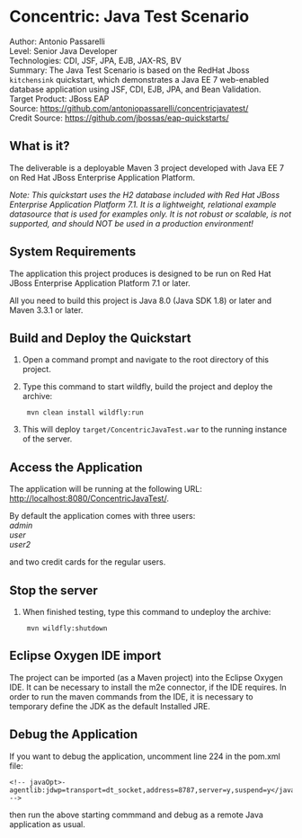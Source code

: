 # Concentric: Java Test Scenario

Author: Antonio Passarelli  
Level: Senior Java Developer  
Technologies: CDI, JSF, JPA, EJB, JAX-RS, BV  
Summary: The Java Test Scenario is based on the RedHat Jboss `kitchensink` quickstart, which demonstrates a Java EE 7 web-enabled database application using JSF, CDI, EJB, JPA, and Bean Validation.    
Target Product: JBoss EAP  
Source: <https://github.com/antoniopassarelli/concentricjavatest/>    
Credit Source: <https://github.com/jbossas/eap-quickstarts/>  

## What is it?

The deliverable is a deployable Maven 3 project developed with Java EE 7 on Red Hat JBoss Enterprise Application Platform.

_Note: This quickstart uses the H2 database included with Red Hat JBoss Enterprise Application Platform 7.1. It is a lightweight, relational example datasource that is used for examples only. It is not robust or scalable, is not supported, and should NOT be used in a production environment!_


## System Requirements

The application this project produces is designed to be run on Red Hat JBoss Enterprise Application Platform 7.1 or later.

All you need to build this project is Java 8.0 (Java SDK 1.8) or later and Maven 3.3.1 or later.


## Build and Deploy the Quickstart

1. Open a command prompt and navigate to the root directory of this project.
3. Type this command to start wildfly, build the project and deploy the archive:

        mvn clean install wildfly:run

4. This will deploy `target/ConcentricJavaTest.war` to the running instance of the server.


## Access the Application

The application will be running at the following URL: <http://localhost:8080/ConcentricJavaTest/>.

By default the application comes with three users:  
*admin*  
*user*  
*user2*  

and two credit cards for the regular users.


## Stop the server

1. When finished testing, type this command to undeploy the archive:

        mvn wildfly:shutdown


## Eclipse Oxygen IDE import

The project can be imported (as a Maven project) into the Eclipse Oxygen IDE.
It can be necessary to install the m2e connector, if the IDE requires.
In order to run the maven commands from the IDE, it is necessary to temporary define the JDK as the default Installed JRE. 


## Debug the Application

If you want to debug the application, uncomment line 224 in the pom.xml file:

    <!-- javaOpt>-agentlib:jdwp=transport=dt_socket,address=8787,server=y,suspend=y</javaOpt -->

 then run the above starting commmand and debug as a remote Java application as usual.